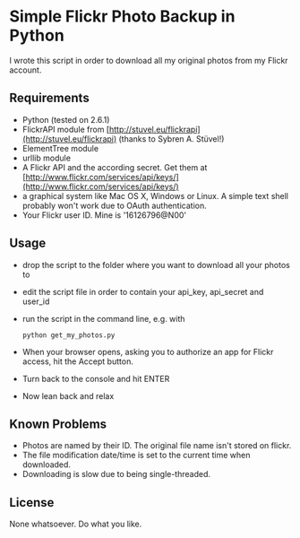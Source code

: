 Simple Flickr Photo Backup in Python
====================================

I wrote this script in order to download all my original photos from my Flickr
account.

Requirements
------------

* Python (tested on 2.6.1)
* FlickrAPI module from [http://stuvel.eu/flickrapi](http://stuvel.eu/flickrapi) (thanks to Sybren A. Stüvel!)
* ElementTree module
* urllib module
* A Flickr API and the according secret. Get them at [http://www.flickr.com/services/api/keys/](http://www.flickr.com/services/api/keys/)
* a graphical system like Mac OS X, Windows or Linux. A simple text shell probably won't work
	due to OAuth authentication.
* Your Flickr user ID. Mine is '16126796@N00'

Usage
-----

* drop the script to the folder where you want to download all your photos to
* edit the script file in order to contain your api_key, api_secret and user_id
* run the script in the command line, e.g. with

	`python get_my_photos.py`

* When your browser opens, asking you to authorize an app for Flickr access, hit the Accept button.
* Turn back to the console and hit ENTER
* Now lean back and relax

Known Problems
--------------

* Photos are named by their ID. The original file name isn't stored on flickr.
* The file modification date/time is set to the current time when downloaded.
* Downloading is slow due to being single-threaded.

License
-------

None whatsoever. Do what you like.

